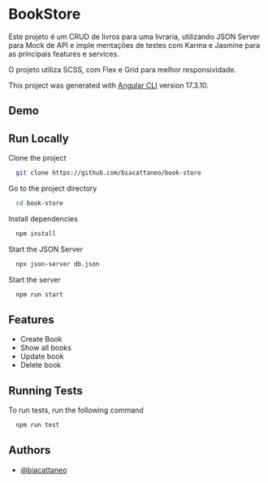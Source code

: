 
# BookStore

Este projeto é um CRUD de livros para uma livraria, utilizando JSON Server para Mock de API e imple mentações de testes com Karma e Jasmine para as principais features e services.

O projeto utiliza SCSS, com Flex e Grid para melhor responsividade.

This project was generated with [Angular CLI](https://github.com/angular/angular-cli) version 17.3.10.


## Demo

<!-- TODO inserir demo aqui -->


## Run Locally

Clone the project

```bash
  git clone https://github.com/biacattaneo/book-store
```

Go to the project directory

```bash
  cd book-store
```

Install dependencies

```bash
  npm install
```

Start the JSON Server

```bash
  npx json-server db.json
```

Start the server

```bash
  npm run start
```


## Features

- Create Book
- Show all books
- Update book
- Delete book


## Running Tests

To run tests, run the following command

```bash
  npm run test
```


## Authors

- [@biacattaneo](https://github.com/biacattaneo)


